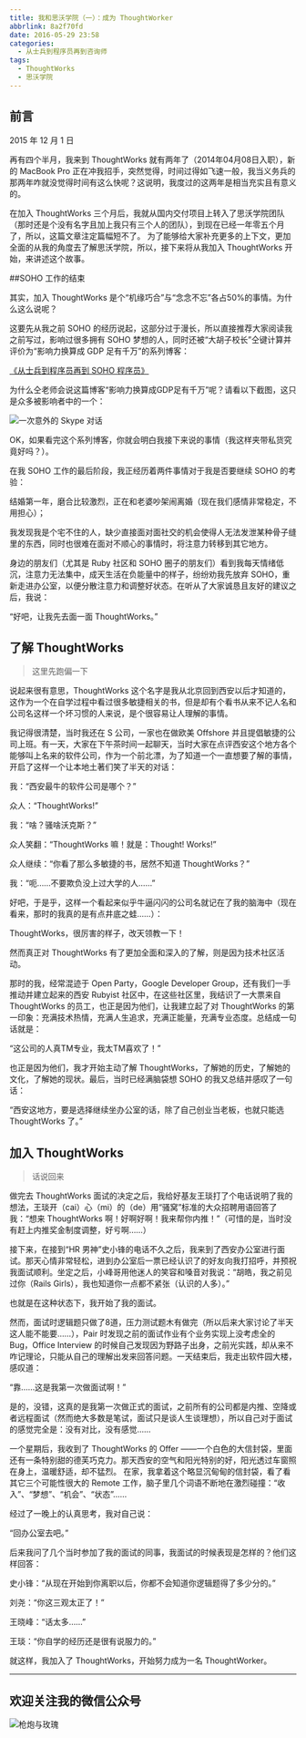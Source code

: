 ```yaml
---
title: 我和思沃学院（一）：成为 ThoughtWorker
abbrlink: 8a2f70fd
date: 2016-05-29 23:58
categories:
  - 从士兵到程序员再到咨询师
tags:
  - ThoughtWorks
  - 思沃学院
---
```


## 前言

2015 年 12 月 1 日

再有四个半月，我来到 ThoughtWorks 就有两年了（2014年04月08日入职），新的 MacBook Pro 正在冲我招手，突然觉得，时间过得如飞速一般，我当义务兵的那两年咋就没觉得时间有这么快呢？这说明，我度过的这两年是相当充实且有意义的。

在加入 ThoughtWorks 三个月后，我就从国内交付项目上转入了思沃学院团队（那时还是个没有名字且加上我只有三个人的团队），到现在已经一年零五个月了，所以，这篇文章注定篇幅短不了。
为了能够给大家补充更多的上下文，更加全面的从我的角度去了解思沃学院，所以，接下来将从我加入 ThoughtWorks 开始，来讲述这个故事。

<!-- more -->

 ##SOHO 工作的结束

其实，加入 ThoughtWorks 是个“机缘巧合”与“念念不忘”各占50%的事情。为什么这么说呢？

这要先从我之前 SOHO 的经历说起，这部分过于漫长，所以直接推荐大家阅读我之前写过，影响过很多拥有 SOHO 梦想的人，同时还被“大胡子校长”仝键计算并评价为“影响力换算成 GDP 足有千万”的系列博客：

[《从士兵到程序员再到 SOHO 程序员》](https://huhao.dev/categories/从士兵到程序员再到咨询师/)

为什么仝老师会说这篇博客“影响力换算成GDP足有千万”呢？请看以下截图，这只是众多被影响者中的一个：

![一次意外的 Skype 对话](https://huhao-dev.oss-cn-beijing.aliyuncs.com/2020-01-20-26045-aa9bf9e3f4b7074e.png)

OK，如果看完这个系列博客，你就会明白我接下来说的事情（我这样夹带私货究竟好吗？）。

在我 SOHO 工作的最后阶段，我正经历着两件事情对于我是否要继续 SOHO 的考验：

结婚第一年，磨合比较激烈，正在和老婆吵架闹离婚（现在我们感情非常稳定，不用担心）；

我发现我是个宅不住的人，缺少直接面对面社交的机会使得人无法发泄某种骨子缝里的东西，同时也很难在面对不顺心的事情时，将注意力转移到其它地方。

身边的朋友们（尤其是 Ruby 社区和 SOHO 圈子的朋友们）看到我每天情绪低沉，注意力无法集中，成天生活在负能量中的样子，纷纷劝我先放弃 SOHO，重新走进办公室，以便分散注意力和调整好状态。在听从了大家诚恳且友好的建议之后，我说：

“好吧，让我先去面一面 ThoughtWorks。”

## 了解 ThoughtWorks

> 这里先跑偏一下

说起来很有意思，ThoughtWorks 这个名字是我从北京回到西安以后才知道的，这作为一个在自学过程中看过很多敏捷相关的书，但是却有个看书从来不记人名和公司名这样一个坏习惯的人来说，是个很容易让人理解的事情。

我记得很清楚，当时我还在 S 公司，一家也在做欧美 Offshore 并且提倡敏捷的公司上班。有一天，大家在下午茶时间一起聊天，当时大家在点评西安这个地方各个能够叫上名来的软件公司，作为一个前北漂，为了知道一个一直想要了解的事情，开启了这样一个让本地土著们笑了半天的对话：

我：“西安最牛的软件公司是哪个？”

众人：“ThoughtWorks!”

我：“啥？骚啥沃克斯？”

众人笑翻：“ThoughtWorks 嘛！就是：Thought! Works!”

众人继续：“你看了那么多敏捷的书，居然不知道 ThoughtWorks？”

我：“呃……不要欺负没上过大学的人……”

好吧，于是乎，这样一个看起来似乎牛逼闪闪的公司名就记在了我的脑海中（现在看来，那时的我真的是有点井底之蛙……）：

ThoughtWorks，很厉害的样子，改天领教一下！

然而真正对 ThoughtWorks 有了更加全面和深入的了解，则是因为技术社区活动。

那时的我，经常混迹于 Open Party，Google Developer Group，还有我们一手推动并建立起来的西安 Rubyist 社区中，在这些社区里，我结识了一大票来自 ThoughtWorks 的员工，也正是因为他们，让我建立起了对 ThoughtWorks 的第一印象：充满技术热情，充满人生追求，充满正能量，充满专业态度。总结成一句话就是：

“这公司的人真TM专业，我太TM喜欢了！”

也正是因为他们，我才开始主动了解 ThoughtWorks，了解她的历史，了解她的文化，了解她的现状。最后，当时已经满脑袋想 SOHO 的我又总结并感叹了一句话：

“西安这地方，要是选择继续坐办公室的话，除了自己创业当老板，也就只能选 ThoughtWorks 了。”

## 加入 ThoughtWorks

> 话说回来

做完去 ThoughtWorks 面试的决定之后，我给好基友王琰打了个电话说明了我的想法，王琰开（cai）心（mi）的（de）用“骚窝”标准的大众招聘用语回答了我：“想来 ThoughtWorks 啊！好啊好啊！我来帮你内推！”（可惜的是，当时没有赶上内推奖金制度调整，好亏啊……）

接下来，在接到“HR 男神”史小锋的电话不久之后，我来到了西安办公室进行面试。那天心情非常轻松，进到办公室后一票已经认识了的好友向我打招呼，并预祝我面试顺利。坐定之后，小峰哥用他迷人的笑容和嗓音对我说：“胡皓，我之前见过你（Rails Girls），我也知道你一点都不紧张（认识的人多）。”

也就是在这种状态下，我开始了我的面试。

然而，面试时逻辑题只做了8道，压力测试题木有做完（所以后来大家讨论了半天这人能不能要……），Pair 时发现之前的面试作业有个业务实现上没考虑全的 Bug，Office Interview 的时候自己发现因为野路子出身，之前光实践，却从来不咋记理论，只能从自己的理解出发来回答问题。一天结束后，我走出软件园大楼，感叹道：

“靠……这是我第一次做面试啊！”

是的，没错，这真的是我第一次做正式的面试，之前所有的公司都是内推、空降或者远程面试（然而绝大多数是笔试，面试只是谈人生谈理想），所以自己对于面试的感觉完全是：没有对比，没有感觉……

一个星期后，我收到了 ThoughtWorks 的 Offer ——一个白色的大信封袋，里面还有一条特别甜的德芙巧克力。那天西安的空气和阳光特别的好，阳光透过车窗照在身上，温暖舒适，却不猛烈。
在家，我拿着这个略显沉甸甸的信封袋，看了看其它三个可能性很大的 Remote 工作，脑子里几个词语不断地在激烈碰撞：“收入”、“梦想”、“机会”、“状态”……

经过了一晚上的认真思考，我对自己说：

“回办公室去吧。”

后来我问了几个当时参加了我的面试的同事，我面试的时候表现是怎样的？他们这样回答：

史小锋：“从现在开始到你离职以后，你都不会知道你逻辑题得了多少分的。”

刘尧：“你这三观太正了！”

王晓峰：“话太多……”

王琰：“你自学的经历还是很有说服力的。”

就这样，我加入了 ThoughtWorks，开始努力成为一名 ThoughtWorker。

---

## 欢迎关注我的微信公众号

![枪炮与玫瑰](https://huhao-dev.oss-cn-beijing.aliyuncs.com/2020-01-20-wechat.png)